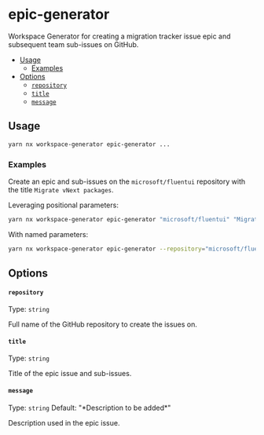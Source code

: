 # epic-generator

Workspace Generator for creating a migration tracker issue epic and subsequent team sub-issues on GitHub.

<!-- toc -->

- [Usage](#usage)
  - [Examples](#examples)
- [Options](#options)
  - [`repository`](#repository)
  - [`title`](#title)
  - [`message`](#message)

<!-- tocstop -->

## Usage

```sh
yarn nx workspace-generator epic-generator ...
```

### Examples

Create an epic and sub-issues on the `microsoft/fluentui` repository with the title `Migrate vNext packages`.

Leveraging positional parameters:

```sh
yarn nx workspace-generator epic-generator "microsoft/fluentui" "Migrate vNext packages"
```

With named parameters:

```sh
yarn nx workspace-generator epic-generator --repository="microsoft/fluentui" --title="Migrate vNext packages"
```

## Options

#### `repository`

Type: `string`

Full name of the GitHub repository to create the issues on.

#### `title`

Type: `string`

Title of the epic issue and sub-issues.

#### `message`

Type: `string`
Default: "\*Description to be added\*"

Description used in the epic issue.
